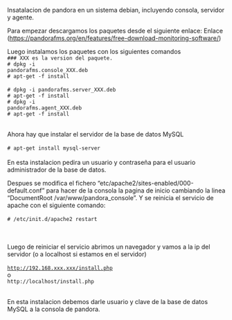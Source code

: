 Insatalacion de pandora en un sistema debian, incluyendo consola, servidor y agente.

Para empezar descargamos los paquetes desde el siguiente enlace: Enlace (https://pandorafms.org/en/features/free-download-monitoring-software/)

Luego instalamos los paquetes con los siguientes comandos <br>
  <code>### XXX es la version del paquete.  </code><br>
  <code># dpkg -i pandorafms.console_XXX.deb  </code><br>
  <code># apt-get -f install  </code><br>
  <code># dpkg -i pandorafms.server_XXX.deb </code><br>
  <code># apt-get -f install </code><br>
  <code># dpkg -i pandorafms.agent_XXX.deb  </code><br>
  <code># apt-get -f install  </code><br>

Ahora hay que instalar el servidor de la base de datos MySQL <br><br>
  <code># apt-get install mysql-server </code><br><br>
En esta instalacion pedira un usuario y contraseña para el usuario administrador de la base de datos.

Despues se modifica el fichero “etc/apache2/sites-enabled/000-default.conf” para hacer de la consola la pagina de inicio
cambiando la linea “DocumentRoot /var/www/pandora_console”. Y se reinicia el servicio de apache con el siguiente comando:
  <br><br>
  <code># /etc/init.d/apache2 restart </code><br><br>

Luego de reiniciar el servicio abrimos un navegador y vamos a la ip del servidor (o a localhost si estamos en el servidor)
  <br><br>
  <code>http://192.168.xxx.xxx/install.php</code><br>
  o<br>
  <code>http://localhost/install.php</code><br><br>
  
En esta instalacion debemos darle usuario y clave de la base de datos MySQL a la consola de pandora.
